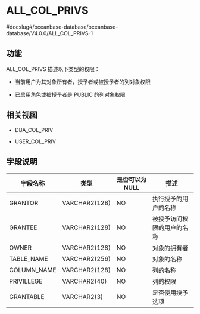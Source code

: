 ALL_COL_PRIVS 
==================================
#docslug#/oceanbase-database/oceanbase-database/V4.0.0/ALL_COL_PRIVS-1


功能 
-----------

ALL_COL_PRIVS 描述以下类型的权限：

* 当前用户为其对象所有者，授予者或被授予者的列对象权限

  

* 已启用角色或被授予者是 PUBLIC 的列对象权限

  




相关视图 
-------------

* DBA_COL_PRIV

  

* USER_COL_PRIV

  




字段说明 
-------------



|  **字段名称**   |    **类型**     | **是否可以为 NULL** |    **描述**     |
|-------------|---------------|----------------|---------------|
| GRANTOR     | VARCHAR2(128) | NO             | 执行授予的用户的名称    |
| GRANTEE     | VARCHAR2(128) | NO             | 被授予访问权限的用户的名称 |
| OWNER       | VARCHAR2(128) | NO             | 对象的拥有者        |
| TABLE_NAME  | VARCHAR2(256) | NO             | 对象的名称         |
| COLUMN_NAME | VARCHAR2(128) | NO             | 列的名称          |
| PRIVILLEGE  | VARCHAR2(40)  | NO             | 列的权限          |
| GRANTABLE   | VARCHAR2(3)   | NO             | 是否使用授予选项      |



